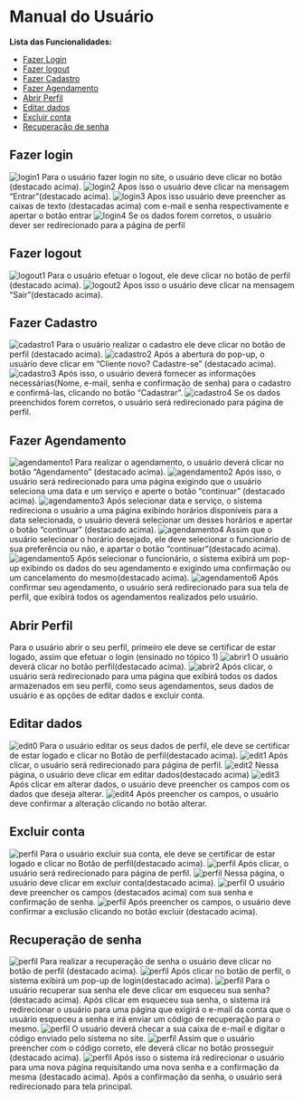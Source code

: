 # Manual do Usuário

**Lista das Funcionalidades:**

 - [Fazer Login](#Fazer-Login)
 - [Fazer logout](#Fazer-logout)
 - [Fazer Cadastro](#Fazer-Cadastro)
 - [Fazer Agendamento](#Fazer-Agendamento)
 - [Abrir Perfil](#Abrir-Perfil)
 - [Editar dados](#Editar-dados)
 - [Excluir conta](#Excluir-conta)
 - [Recuperação de senha](#Recuperação-de-senha)

## Fazer login
![login1](IMGS/perfil.png)
Para o usuário fazer login no site, o usuário deve clicar no botão (destacado acima). 
![login2](IMGS/entrar.jpg)
Apos isso o usuário deve clicar na mensagem “Entrar”(destacado acima).
![login3](IMGS/entrar_senha.jpg)
Apos isso usuário deve preencher as caixas de texto (destacadas acima) com e-mail e senha respectivamente e apertar o botão entrar 
![login4](IMGS/pagina_de_perfil.jpeg)
Se os dados forem corretos, o usuário dever ser redirecionado para a página de perfil 

## Fazer logout
![logout1](IMGS/perfil.png)
Para o usuário efetuar o logout, ele deve clicar no botão de perfil (destacado acima).
![logout2](IMGS/sair.jpg)
Apos isso o usuário deve clicar na mensagem “Sair”(destacado acima).

## Fazer Cadastro
![cadastro1](IMGS/perfil.png)
Para o usuário realizar o cadastro ele deve clicar no botão de perfil (destacado acima). 
![cadastro2](IMGS/cadastrar.jpg)
Após a abertura do pop-up, o usuário deve clicar em “Cliente novo? Cadastre-se” (destacado acima). 
![cadastro3](IMGS/cadastrar2.jpg)
Após isso, o usuário deverá fornecer as informações necessárias(Nome, e-mail, senha e confirmação de senha) para o cadastro e confirmá-las, clicando no botão “Cadastrar”.
![cadastro4](IMGS/pagina_de_perfil.jpeg)
Se os dados preenchidos forem corretos, o usuário será redirecionado para página de perfil.

## Fazer Agendamento
![agendamento1](IMGS/agendamento.jpg)
Para realizar o agendamento, o usuário deverá clicar no botão “Agendamento” (destacado acima).
![agendamento2](IMGS/agendamento2.jpg)
 Após isso, o usuário será redirecionado para uma página exigindo que o usuário seleciona uma data e um serviço e aperte o botão “continuar” (destacado acima). 
![agendamento3](IMGS/agendamento_3.jpg)
Após selecionar data e serviço, o sistema redireciona o usuário a uma página exibindo horários disponíveis para a data selecionada, o usuário deverá selecionar um desses horários e apertar o botão “continuar” (destacado acima).
![agendamento4](IMGS/agendamento_4.jpg)
Assim que o usuário selecionar o horário desejado, ele deve selecionar o funcionário de sua preferência ou não, e apartar o botão “continuar”(destacado acima). 
![agendamento5](IMGS/agendamento_5.jpg)
Após selecionar o funcionário, o sistema exibirá um pop-up exibindo os dados do seu agendamento e exigindo uma confirmação ou um cancelamento do mesmo(destacado acima).
![agendamento6](IMGS/pagina_de_perfil.jpeg)
Após confirmar seu agendamento, o usuário será redirecionado para sua tela de perfil, que exibirá todos os agendamentos realizados pelo usuário.

## Abrir Perfil

Para o usuário abrir o seu perfil, primeiro ele deve se certificar de estar logado, assim que efetuar o login (ensinado no tópico 1) 
![abrir1](IMGS/abrir_perfil.png)
O usuário deverá clicar no botão perfil(destacado acima).
![abrir2](IMGS/pagina_de_perfil.jpeg)
Após clicar, o usuário será redirecionado para uma página que exibirá todos os dados armazenados em seu perfil, como seus agendamentos, seus dados de usuário e as opções de editar dados e excluir conta.

## Editar dados 

![edit0](IMGS/perfil.png)
Para o usuário editar os seus dados de perfil, ele deve se certificar de estar logado e clicar no Botão de perfil(destacado acima). 
![edit1](IMGS/pagina_de_perfil.jpeg)
Após clicar, o usuário será redirecionado para página de perfil.
![edit2](IMGS/editar_dados_1.jpg)
Nessa página, o usuário deve clicar em editar dados(destacado acima)
![edit3](IMGS/editar_dados_2.jpg)
Após clicar em alterar dados, o usuário deve preencher os campos com os dados que deseja alterar. 
![edit4](IMGS/editar_dados_3.jpg)
Após preencher os campos, o usuário deve confirmar a alteração clicando no botão alterar.

## Excluir conta
![perfil](IMGS/perfil.png)
Para o usuário excluir sua conta, ele deve se certificar de estar logado e clicar no Botão de perfil(destacado acima).
 ![perfil](IMGS/pagina_de_perfil.jpeg)
Após clicar, o usuário será redirecionado para página de perfil. 
![perfil](IMGS/excluir_conta_1.jpg)
Nessa página, o usuário deve clicar em excluir conta(destacado acima).
![perfil](IMGS/excluir_conta_2.jpg)
O usuário deve preencher os campos (destacados acima) com sua senha e confirmação de senha. 
![perfil](IMGS/excluir_conta_3.jpg)
Após preencher os campos, o usuário deve confirmar a exclusão clicando no botão excluir (destacado acima).

## Recuperação de senha
![perfil](IMGS/mainpage.png)
Para realizar a recuperação de senha o usuário deve clicar no botão de perfil (destacado acima). 
![perfil](IMGS/mainpage.png)
Após clicar no botão de perfil, o sistema exibirá um pop-up de login(destacado acima). 
![perfil](IMGS/mainpage.png)
Para o usuário recuperar sua senha ele deve clicar em esqueceu sua senha?(destacado acima). 
Após clicar em esqueceu sua senha, o sistema irá redirecionar o usuário para uma página que exigirá o e-mail da conta que o usuário esqueceu a senha e irá enviar um código de recuperação para o mesmo. 
![perfil](IMGS/mainpage.png)
O usuário deverá checar a sua caixa de e-mail e digitar o código enviado pelo sistema no site.
![perfil](IMGS/mainpage.png)
Assim que o usuário preencher com o código correto, ele deverá clicar no botão prosseguir (destacado acima). 
![perfil](IMGS/mainpage.png)
Após isso o sistema irá redirecionar o usuário para uma nova página requisitando uma nova senha e a confirmação da mesma (destacado acima).
Após a confirmação da senha, o usuário será redirecionado para tela principal.
